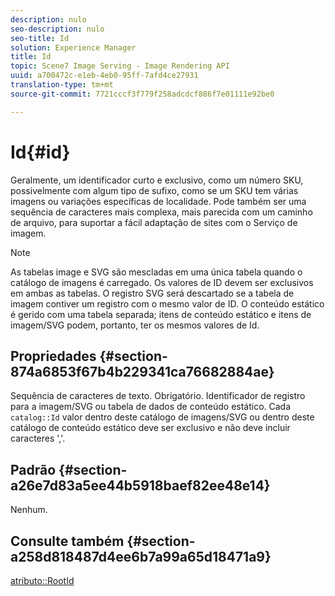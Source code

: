 ```yaml
---
description: nulo
seo-description: nulo
seo-title: Id
solution: Experience Manager
title: Id
topic: Scene7 Image Serving - Image Rendering API
uuid: a700472c-e1eb-4eb0-95ff-7afd4ce27931
translation-type: tm+mt
source-git-commit: 7721cccf3f779f258adcdcf886f7e01111e92be0

---
```



# Id{#id}

Geralmente, um identificador curto e exclusivo, como um número SKU, possivelmente com algum tipo de sufixo, como se um SKU tem várias imagens ou variações específicas de localidade. Pode também ser uma sequência de caracteres mais complexa, mais parecida com um caminho de arquivo, para suportar a fácil adaptação de sites com o Serviço de imagem.

>[!NOTE]
>
>As tabelas image e SVG são mescladas em uma única tabela quando o catálogo de imagens é carregado. Os valores de ID devem ser exclusivos em ambas as tabelas. O registro SVG será descartado se a tabela de imagem contiver um registro com o mesmo valor de ID. O conteúdo estático é gerido com uma tabela separada; itens de conteúdo estático e itens de imagem/SVG podem, portanto, ter os mesmos valores de Id.

## Propriedades {#section-874a6853f67b4b229341ca76682884ae}

Sequência de caracteres de texto. Obrigatório. Identificador de registro para a imagem/SVG ou tabela de dados de conteúdo estático. Cada `catalog::Id` valor dentro deste catálogo de imagens/SVG ou dentro deste catálogo de conteúdo estático deve ser exclusivo e não deve incluir caracteres &#39;,&#39;.

## Padrão {#section-a26e7d83a5ee44b5918baef82ee48e14}

Nenhum.

## Consulte também {#section-a258d818487d4ee6b7a99a65d18471a9}

[atributo::RootId](../../../../../../is-api/image-catalog/image-serving-api-ref/c-image-catalog-reference/c-attributes-reference/r-rootid.md#reference-13653312925e4a08b90f99961d53f546)
